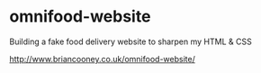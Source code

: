 # omnifood-website
Building a fake food delivery website to sharpen my HTML &amp;  CSS

http://www.briancooney.co.uk/omnifood-website/
